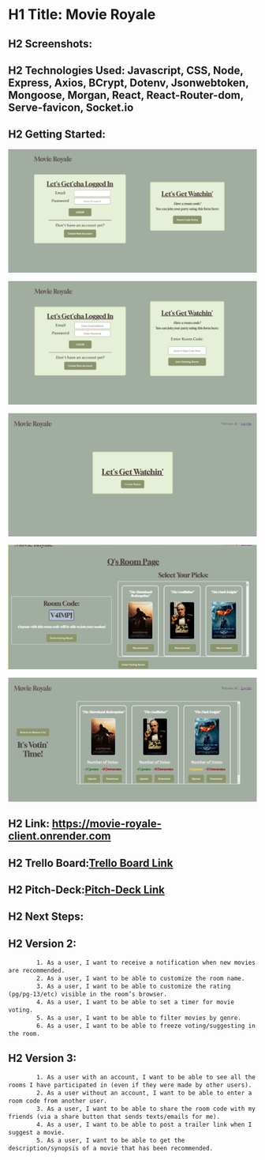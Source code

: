 # H1 Title: Movie Royale

## H2 Screenshots:

## H2 Technologies Used: Javascript, CSS, Node, Express, Axios, BCrypt, Dotenv, Jsonwebtoken, Mongoose, Morgan, React, React-Router-dom, Serve-favicon, Socket.io

## H2 Getting Started: 
![Login Screen](./imgs/P3_Login.png)

![Login Screen With Room Code](./imgs//P3_Login_And_RoomCode.png)

![Create Room](./imgs/P3_Create_Room.png)

![Movie Selection](./imgs//P3_Movie_Selection.png)

![Voting](./imgs/P3_Voting_Room.png)

## H2 Link: https://movie-royale-client.onrender.com

## H2 Trello Board:[Trello Board Link](https://trello.com/invite/b/F2WGz11j/ATTI5aaa1329be6e31e117da8fcd4790ce10521DA513/project-3)

## H2 Pitch-Deck:[Pitch-Deck Link](https://docs.google.com/presentation/d/1vz4rSrZ6WwQ5EcNfqbUZa2ejNJkHaDG_g8KENmhAnu8/edit?usp=sharing)

## H2 Next Steps:

## H2	Version 2:  
			1. As a user, I want to receive a notification when new movies are recommended.
			2. As a user, I want to be able to customize the room name.
			3. As a user, I want to be able to customize the rating (pg/pg-13/etc) visible in the room’s browser.
			4. As a user, I want to be able to set a timer for movie voting.
			5. As a user, I want to be able to filter movies by genre.
			6. As a user, I want to be able to freeze voting/suggesting in the room.

## H2	Version 3:  
			1. As a user with an account, I want to be able to see all the rooms I have participated in (even if they were made by other users).
			2. As a user without an account, I want to be able to enter a room code from another user.
			3. As a user, I want to be able to share the room code with my friends (via a share button that sends texts/emails for me).
			4. As a user, I want to be able to post a trailer link when I suggest a movie.
			5. As a user, I want to be able to get the description/synopsis of a movie that has been recommended.


